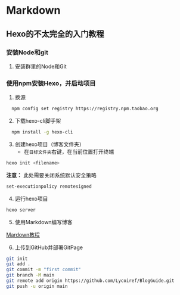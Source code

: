 # Markdown

## Hexo的不太完全的入门教程

### 安装Node和git

1. 安装群里的Node和Git
   
### 使用npm安装Hexo，并启动项目

1. 换源

```bash
  npm config set registry https://registry.npm.taobao.org
```

2. 下载hexo-cli脚手架

```bash
  npm install -g hexo-cli
```

3. 创建hexo项目（博客文件夹）
   - 在`目标文件夹`右键，在当前位置打开终端
  ``` bash
  hexo init <filename>
  ```

  __注意：__ 此处需要关闭系统默认安全策略
  ```bash
  set-executionpolicy remotesigned
  ```

4. 运行hexo项目
```bash 
hexo server
```

5. 使用Markdown编写博客

[Mardown教程](https://www.runoob.com/markdown/md-tutorial.html)

6. 上传到GitHub并部署GitPage

```bash
git init
git add .
git commit -m "first commit"
git branch -M main
git remote add origin https://github.com/Lycoiref/BlogGuide.git
git push -u origin main
```
